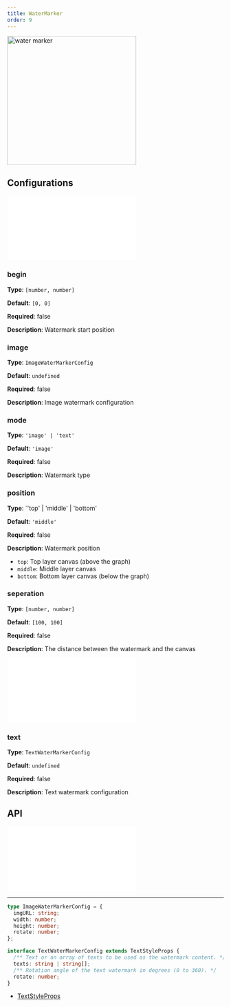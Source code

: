 ```yaml
---
title: WaterMarker
order: 9
---
```


<img alt="water marker" src="https://mdn.alipayobjects.com/huamei_qa8qxu/afts/img/A*EihfS63JehkAAAAAAAAAAAAADmJ7AQ/original" height='300'/>

## Configurations

<embed src="../../common/IPluginBaseConfig.en.md"></embed>

### begin

**Type**: `[number, number]`

**Default**: `[0, 0]`

**Required**: false

**Description**: Watermark start position

### image

**Type**: `ImageWaterMarkerConfig`

**Default**: `undefined`

**Required**: false

**Description**: Image watermark configuration

### mode

**Type**: `'image' | 'text'`

**Default**: `'image'`

**Required**: false

**Description**: Watermark type

### position

**Type**: `'top' | 'middle' | 'bottom'

**Default**: `'middle'`

**Required**: false

**Description**: Watermark position

- `top`: Top layer canvas (above the graph)
- `middle`: Middle layer canvas
- `bottom`: Bottom layer canvas (below the graph)

### seperation

**Type**: `[number, number]`

**Default**: `[100, 100]`

**Required**: false

**Description**: The distance between the watermark and the canvas

<embed src="../../common/PluginSize.en.md"></embed>

### text

**Type**: `TextWaterMarkerConfig`

**Default**: `undefined`

**Required**: false

**Description**: Text watermark configuration

## API

<embed src="../../common/PluginAPIDestroy.en.md"></embed>

---

```ts
type ImageWaterMarkerConfig = {
  imgURL: string;
  width: number;
  height: number;
  rotate: number;
};

interface TextWaterMarkerConfig extends TextStyleProps {
  /** Text or an array of texts to be used as the watermark content. */
  texts: string | string[];
  /** Rotation angle of the text watermark in degrees (0 to 360). */
  rotate: number;
}
```

- [TextStyleProps](/apis/shape/text-style-props)

